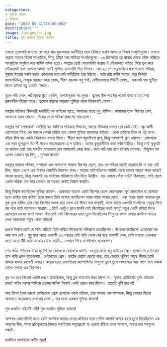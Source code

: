 ```yaml
---
categories:
- সুফিয়া কামাল
- ব্যক্তিগত
date: "2020-05-31T18:00:00Z"
description: ""
image: /images/২০.jpg
title: শুভ জন্মদিন সুফিয়া কামাল
---
```

তখনো গ্লোবালাইজেশনের জোয়ারে আর মুক্তবাজার অর্থনীতির দামে বিকিয়ে যায়নি আমাদের নিজস্ব সংস্কৃতিগুলো। তখনো পাড়ায় মহল্লায় ছিলো সাংস্কৃতিক, শিশু, ক্রীড়া আর সাহিত্য সংগঠনগুলো। ১৬ ডিসেম্বরে বড় রাস্তার মোড়ে স্টেজ সাজিয়ে সাংস্কৃতিক অনুষ্ঠান আর বার্ষিক নাটক হতো। মহল্লার ছোট্ট সোনামনিটা কারার ঐ লৌহকপাট গাইতে গিয়ে ভুল করে লৌকহপাট বলে ফেললে আমরা সবাই খুশিতে হাততালি দিয়ে দিতাম। আর ২১ শে ফেব্রুয়ারিতে প্রকাশ হতো পত্রিকা, সুবাদে মহল্লার সবাই বছরে একবারের জন্য কবি সাহিত্যিক হয়ে উঠতো। কাঠখোট্টা করিম সাহেব, হাড় কিপটে জামালউদ্দিন, লাজুক হোসনে আরা বেগম, ভীষণ রঙবাজ বাবু ভাই, বেণীদোলানো শিউলী বেগম... সকলেই ঘাম ছুটিয়ে দিতো কবিতা গল্প ইত্যাদি লিখতে।  
  
স্কুলে পড়ি তখন, পাঠ্যপুস্তক ছুঁয়ে দেখিনা, অপাঠ্যপুস্তক সব মুখস্ত। স্কুলের নীল প্যান্টের পকেট বানানো হয় সেবা প্রকাশনীর বইয়ের মাপে। ভুগোল বইয়ের আড়ালে লুকিয়ে থাকে নিকোলাই গোগল।  
  
মহল্লার পত্রিকার ঠিকাদারী যথারীতি বড় ভাইদের হাতে, আমাদের হাতে শুধু পেন্সিল। আমাদের তখন কিশোর বেলা, আমাদের তখন ষোলো। নিজের মতো পত্রিকা প্রকাশের সাধ হলো।  
  
মহল্লার সব ’লেখকেরা’ যথারীতি বড় ভাইদের পত্রিকায় লিখবেন, আমার পত্রিকায় লেখার তো কেউ নেই। বন্ধু আলী হোসেনকে নিয়ে এক সকালে সোজা হাজির হয়ে গেলাম সুফিয়া কামালের বাড়িতে। কেউ তাড়িয়ে দিলে না এই ভাগ্য। বইয়ে ঠাঁসা বড় একটা বৈঠকঘরে বসতে দিলো। শীতল জলে জুড়াইলো প্রাণ, কিন্তু পরক্ষণেই প্রাণ ওষ্ঠাগত। কোত্থেকে এক নরম তুলতুলে বিদেশী সফেদ সারমেয়ছানা এসে হাজির। আমার কুকুরভীতির কথা সর্বজনবিদিত। কিন্তু সেই কুকুরটা তা জানলে তো! তার যাবতীয় মনোযোগ যেন আমাকেই কেন্দ্র করে। ভয়ে কাঠ হয়ে বসে রইলাম সোফায়। কিছুক্ষণ পর এলেন একজন বৃদ্ধ শিশু... সুফিয়া কামাল!  
  
মহল্লার সামান্য পত্রিকা, সম্পাদক এক সামান্যস্য সামান্য কিশোর ছেলে, তাও সে পত্রিকা আদৌ বেরোবে কি না তার নেই ঠিক, কারন এখনো এক টাকাও জোটেনি বিজ্ঞাপন বাবদ। মহল্লার আইসক্রিমের ফ্যাক্টরি থেকে চালের আড়ত সবার কাছেই যাওয়া হয়েছে, কিন্তু সকলেই বড় ভাইদের পত্রিকাতে চাঁদা দিতে উদগ্রীব। যার এখনো গোঁফ ওঠেনি ঠিকমতো, সেই ছেলে একটা পত্রিকা বের করে ফেলবে তা সম্ভবত কেউই বিশ্বাস করেনি।  
  
কিন্তু বিশ্বাস করেছিলেন সুফিয়া কামাল। একেবারে অচেনা একটা কিশোর ছেলে কোনোরকম পূর্ব যোগাযোগ বা যোগ্যতা ছাড়া হাজির হয়ে কবিতা চেয়ে বসলে তিনি সস্নেহে বলেছিলেন পরের সপ্তায় আবার যেতে। এবং পরের সপ্তায় আবারো দুরু দুরু বুকে হাজির হলে সেই কিশোর অবাক হয়ে দেখে এই ভীষণ ব্যস্ত মানুষটি, যাকে অন্তত একশটা সংগঠনের নেতৃত্ব দিতে হয় পথে ঘাটে আন্দোলন সংগ্রামে... তিনি একটুও ভুলে যাননি সেই কিশোরের কথা! সম্পূর্ণ নতুন একটি কবিতা লিখে রেখেছেন দেবেন বলে! সামনে দাঁড়াতেই সেই কিশোরের হাতে তুলে দিয়েছিলেন শিশুদের বাংলা লেখার রুলটানা খাতায় লেখা আনকোরা নতুন একটা কবিতা!  
  
প্রথমে বিশ্বাস হয়নি যে সত্যি সত্যিই তিনি কবিতা দিয়েছেন! অবিশ্বাসে চেয়েছিলেম। কী কথা হয়েছিলো এতোবছর পর আর মনে নেই। শুধু মনে আছে ধানমন্ডী ৩২ নম্বরের সেই বাড়ি থেকে বের হয়ে ধানমন্ডী লেক, যেটা তখনো এখনকার মতো এতো ইঁট-কাঠ-লোহায় ঢেকে যায়নি... সেখানে গিয়ে বসেছিলাম অনেকক্ষণ।  
  
শেষ পর্যন্ত শতিনেক টাকা জুটেছিলো কোত্থেকে কোত্থেকে জানি। মহল্লার প্রান্তে বাবু ভাইয়ের প্রেসে ছাপতে দিয়ে দিনরাত বসে থাকি প্রবল উত্তেজনায়। লেটারহেড প্রেস। কাঠের ছোটো ছোটো বাক্স, তার ভেতরে লুকিয়ে আছে শীশার তৈরি হাজার হাজার রুপোলী অক্ষর। ঝড়ের চেয়ে দ্রুতগতিতে কম্পোজিটর সেগুলো তুলে তুলে সাজাচ্ছেন আর পাশে বসে অবাক চোখে দেখছে এক কিশোর।  
  
খুব শখ করে নিজেই একটা প্রচ্ছদ এঁকেছিলাম, কিন্তু ব্লক বানানোর টাকা ছিলো না। সুকান্ত ভট্টাচার্যের দুর্মর কবিতার চারটে লাইন পরপর সাজিয়ে প্রেসের মালিক নিজেই একটা প্রচ্ছদ করে দিলেন। তাতেই খুশি ধরে না!  
  
মাত্র তিনশ টাকা খরচায় লেটারহেড প্রেসে ছাপানো একটা পত্রিকা, তার সামান্য এক সম্পাদক, কিন্তু ভেতরে ছিলো অসামান্য কয়েকজন লেখকের লেখা... যার মধ্যে একজন সুফিয়া কামাল!  
  
শুভ জন্মদিন মহিয়সী নারী! শুভ জন্মদিন সুফিয়া কামাল!  
  
আপনার কোনোদিনই জানা হয়নি রুলটানা খাতার ভেতর কবিতার নামে সেদিন আপনি আমার হাতে তুলে দিয়েছিলেন এক সাহসের বীজ, সমস্ত প্রতিকূলতার বিরুদ্ধে লড়াইয়ের অনুপ্রেরণা! যা এখনো বাঁচিয়ে রাখে আমাকে, সাহস দেয় সবগুলো সঙ্কটে।  
  
জন্মদিনে আপনাকে অসীম শ্রদ্ধা!